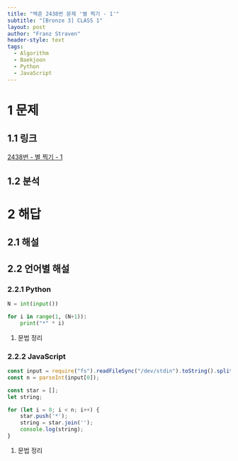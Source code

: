 ```yaml
---
title: "백준 2438번 문제 '별 찍기 - 1'"
subtitle: "[Bronze 3] CLASS 1"
layout: post
author: "Franz Straven"
header-style: text
tags:
  - Algorithm
  - Baekjoon
  - Python
  - JavaScript
---
```


# 1 문제

## 1.1 링크

[2438번 - 별 찍기 - 1](https://www.acmicpc.net/problem/2438)

## 1.2 분석

# 2 해답

## 2.1 해설

## 2.2 언어별 해설

### 2.2.1 Python

```python
N = int(input())

for i in range(1, (N+1)):
    print("*" * i)
```

1. 문법 정리

### 2.2.2 JavaScript

```jsx
const input = require("fs").readFileSync("/dev/stdin").toString().split(' ');
const n = parseInt(input[0]);

const star = [];
let string;

for (let i = 0; i < n; i++) {
    star.push('*');
    string = star.join('');
    console.log(string);
}
```

1. 문법 정리